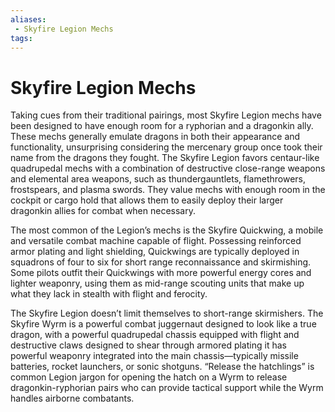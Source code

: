 ```yaml
---
aliases:
 - Skyfire Legion Mechs
tags: 
---
```


# Skyfire Legion Mechs

Taking cues from their traditional pairings, most Skyfire Legion mechs have been designed to have enough room for a ryphorian and a dragonkin ally. These mechs generally emulate dragons in both their appearance and functionality, unsurprising considering the mercenary group once took their name from the dragons they fought. The Skyfire Legion favors centaur-like quadrupedal mechs with a combination of destructive close-range weapons and elemental area weapons, such as thundergauntlets, flamethrowers, frostspears, and plasma swords. They value mechs with enough room in the cockpit or cargo hold that allows them to easily deploy their larger dragonkin allies for combat when necessary.  

The most common of the Legion’s mechs is the Skyfire Quickwing, a mobile and versatile combat machine capable of flight. Possessing reinforced armor plating and light shielding, Quickwings are typically deployed in squadrons of four to six for short range reconnaissance and skirmishing. Some pilots outfit their Quickwings with more powerful energy cores and lighter weaponry, using them as mid-range scouting units that make up what they lack in stealth with flight and ferocity.  

The Skyfire Legion doesn’t limit themselves to short-range skirmishers. The Skyfire Wyrm is a powerful combat juggernaut designed to look like a true dragon, with a powerful quadrupedal chassis equipped with flight and destructive claws designed to shear through armored plating
it has powerful weaponry integrated into the main chassis—typically missile batteries, rocket launchers, or sonic shotguns. “Release the hatchlings” is common Legion jargon for opening the hatch on a Wyrm to release dragonkin-ryphorian pairs who can provide tactical support while the Wyrm handles airborne combatants.